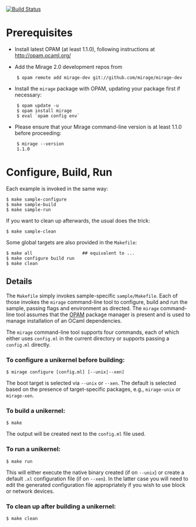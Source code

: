[![Build Status](https://travis-ci.org/mirage/mirage-skeleton.png?branch=master)](https://travis-ci.org/mirage/mirage-skeleton)

Prerequisites
=============

- Install latest OPAM (at least 1.1.0), following instructions at
<http://opam.ocaml.org/>

- Add the Mirage 2.0 development repos from

```
    $ opam remote add mirage-dev git://github.com/mirage/mirage-dev
```

- Install the `mirage` package with OPAM, updating your package first if
necessary:

```
    $ opam update -u
    $ opam install mirage
    $ eval `opam config env`
```

- Please ensure that your Mirage command-line version is at least 1.1.0 before
proceeding:

```
    $ mirage --version
    1.1.0
```

Configure, Build, Run
=====================

Each example is invoked in the same way:

    $ make sample-configure
    $ make sample-build
    $ make sample-run

If you want to clean up afterwards, the usual does the trick:

    $ make sample-clean

Some global targets are also provided in the `Makefile`:

    $ make all                   ## equivalent to ...
    $ make configure build run
    $ make clean

Details
-------

The `Makefile` simply invokes sample-specific `sample/Makefile`. Each of those
invokes the `mirage` command-line tool to configure, build and run the sample,
passing flags and environment as directed. The `mirage` command-line tool
assumes that the [OPAM](http://opam.ocaml.org/) package manager is present and
is used to manage installation of an OCaml dependencies.

The `mirage` command-line tool supports four commands, each of which either
uses `config.ml` in the current directory or supports passing a `config.ml`
directly.

### To configure a unikernel before building:

    $ mirage configure [config.ml] [--unix|--xen]

The boot target is selected via `--unix` or `--xen`. The default is selected
based on the presence of target-specific packages, e.g., `mirage-unix` or
`mirage-xen`.

### To build a unikernel:

    $ make

The output will be created next to the `config.ml` file used.

### To run a unikernel:

    $ make run

This will either execute the native binary created (if on `--unix`) or create
a default `.xl` configuration file (if on `--xen`). In the latter case you
will need to edit the generated configuration file appropriately if you wish
to use block or network devices.

### To clean up after building a unikernel:

    $ make clean
